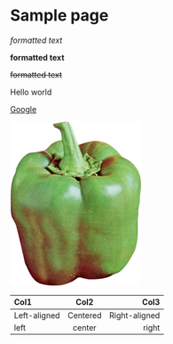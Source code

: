 # Sample page
*formatted text*

**formatted text**

~~formatted text~~

Hello world

[Google](https://www.google.com/ "Link to google.com")

![Test image](testimage.png "Test image")

| Col1         | Col2     | Col3          |
| :----------- | :------: | ------------: |
| Left-aligned | Centered | Right-aligned |
| left| center| right|
